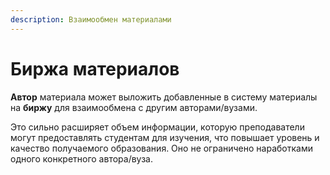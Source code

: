```yaml
---
description: Взаимообмен материалами
---
```


# Биржа материалов

**Автор** материала может выложить добавленные в систему материалы на **биржу** для взаимообмена с другим авторами/вузами.&#x20;

Это сильно расширяет объем информации, которую преподаватели могут предоставлять студентам для изучения, что повышает уровень и качество получаемого образования. Оно не ограничено  наработками одного конкретного автора/вуза.
